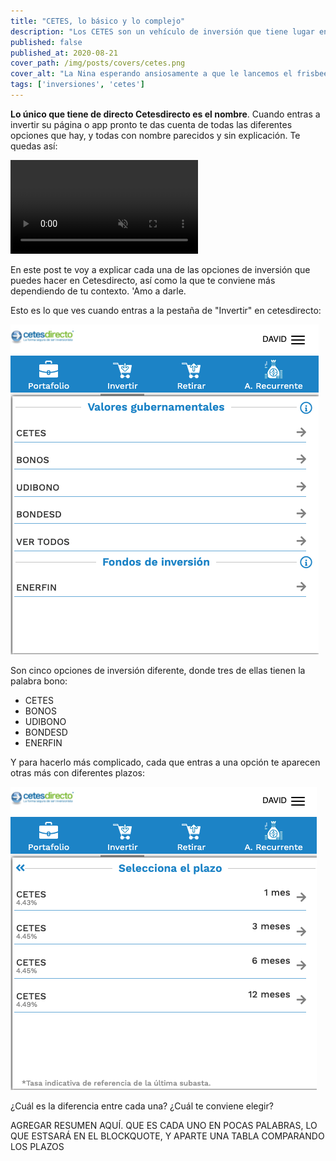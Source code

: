 ```yaml
---
title: "CETES, lo básico y lo complejo"
description: "Los CETES son un vehículo de inversión que tiene lugar en todo portafolio, pero no es tan claro de dónde salen los números. Aquí te lo explico."
published: false
published_at: 2020-08-21
cover_path: /img/posts/covers/cetes.png
cover_alt: "La Nina esperando ansiosamente a que le lancemos el frisbee"
tags: ['inversiones', 'cetes']
---
```


**Lo único que tiene de directo Cetesdirecto es el nombre**. Cuando entras a invertir su página o app pronto te das cuenta de todas las diferentes opciones que hay, y todas con nombre parecidos y sin explicación. Te quedas así:

<video autoplay loop muted playsinline>
  <source src="/img/posts/confused_girl.webm" type="video/webm">
  <source src="/img/posts/confused_girl.mp4" type="video/mp4">
</video>

En este post te voy a explicar cada una de las opciones de inversión que puedes hacer en Cetesdirecto, así como la que te conviene más dependiendo de tu contexto. 'Amo a darle.

Esto es lo que ves cuando entras a la pestaña de "Invertir" en cetesdirecto:

![Opciones de inversión en Cetesdirecto](/img/posts/opciones_de_inversion_cetesdirecto.png)

Son cinco opciones de inversión diferente, donde tres de ellas tienen la palabra bono:
- CETES
- BONOS
- UDIBONO
- BONDESD
- ENERFIN

Y para hacerlo más complicado, cada que entras a una opción te aparecen otras más con diferentes plazos:

![Plazos de inversión para cetes en Cetesdirecto](/img/posts/plazos_de_inversion_para_cetes.png)

¿Cuál es la diferencia entre cada una? ¿Cuál te conviene elegir?

AGREGAR RESUMEN AQUÍ. QUE ES CADA UNO EN POCAS PALABRAS, LO QUE ESTSARÁ EN EL BLOCKQUOTE, Y APARTE UNA TABLA COMPARANDO LOS PLAZOS